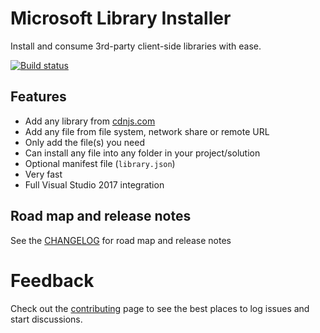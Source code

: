 # Microsoft Library Installer

Install and consume 3rd-party client-side libraries with ease.

[![Build status](https://ci.appveyor.com/api/projects/status/vc2ixijbk1ak780e?svg=true)](https://ci.appveyor.com/project/madskristensen/libraryinstaller)

## Features

- Add any library from [cdnjs.com](https://cdnjs.com/)
- Add any file from file system, network share or remote URL
- Only add the file(s) you need
- Can install any file into any folder in your project/solution
- Optional manifest file (`library.json`)
- Very fast
- Full Visual Studio 2017 integration

## Road map and release notes
See the [CHANGELOG](CHANGELOG.md) for road map and release notes

# Feedback

Check out the [contributing](.github/CONTRIBUTING.md) page to see the best places to log issues and start discussions.
